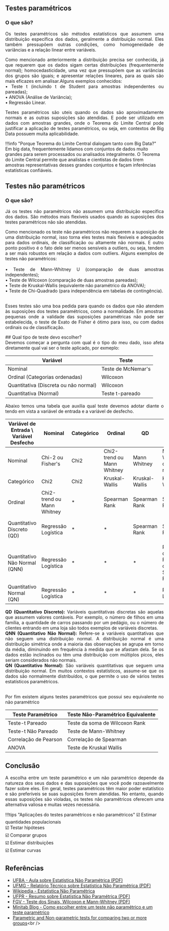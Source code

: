 ## Testes paramétricos
### O que são?
<div style="text-align: justify">
Os testes paramétricos são métodos estatísticos que assumem uma distribuição específica dos dados, geralmente a distribuição normal. Eles também pressupõem outras condições, como homogeneidade de variâncias e a relação linear entre variáveis.<br />

Como mencionado anteriormente a distribuição precisa ser conhecida, já que requerem que os dados sigam certas distribuições (frequentemente normal); homocedasticidade, uma vez que pressupõem que as variâncias dos grupos são iguais; e apresentar relações lineares, para as quais são mais eficazes em analisar.Alguns exemplos conhecidos:<br />
•	Teste t (incluindo t de Student para amostras independentes ou pareadas);<br />
•	ANOVA (Análise de Variância);<br />
•	Regressão Linear.<br />

Testes paramétricos são uteis quando os dados são aproximadamente normais e as outras suposições são atendidas. E pode ser utilizado em dados com amostras grandes, onde o Teorema do Limite Central pode justificar a aplicação de testes paramétricos, ou seja, em contextos de Big Data possuem muita aplicabilidade. <br />
</div>

!!!info "Porque Teorema do Limite Central dialogam tanto com Big Data?"
    Em big data, frequentemente lidamos com conjuntos de dados muito grandes para serem processados ou analisados integralmente. O Teorema do Limite Central permite que analistas e cientistas de dados tirem amostras representativas desses grandes conjuntos e façam inferências estatísticas confiáveis.<br />
 
## Testes não paramétricos 
### O que são?
<div style="text-align: justify">
Já os testes não paramétricos não assumem uma distribuição específica dos dados. São métodos mais flexíveis usados quando as suposições dos testes paramétricos não são atendidas.

Como mencionado os teste não paramétricos não requerem a suposição de uma distribuição normal, isso torna eles testes mais flexíveis e adequados para dados ordinais, de classificação ou altamente não normais. E outro ponto positivo é o fato dele ser menos sensíveis a outliers, ou seja, tendem a ser mais robustos em relação a dados com outliers. Alguns exemplos de testes não paramétricos:<br /><br />
•	Teste de Mann-Whitney U (comparação de duas amostras independentes);<br />
•	Teste de Wilcoxon (comparação de duas amostras pareadas);<br />
•	Teste de Kruskal-Wallis (equivalente não paramétrico da ANOVA);<br />
•	Teste de Chi-Quadrado (para independência em tabelas de contingência).<br /><br />


Esses testes são uma boa pedida para quando os dados que não atendem às suposições dos testes paramétricos, como a normalidade. Em amostras pequenas onde a validade das suposições paramétricas não pode ser estabelecida, o teste de Exato de Fisher é ótimo para isso,  ou com dados ordinais ou de classificação.<br />
</div>
## Qual tipo de teste devo escolher?
<div style="text-align: justify">
Devemos começar  a pergunta com qual é o tipo do meu dado, isso afeta diretamente qual vai ser o teste aplicado, por exmeplo:<br />
</div>

| Variável                      | Teste             |
| ----------------------------- | ----------------- |
| Nominal                       | Teste de McNemar's|
| Ordinal (Categorias ordenadas)| Wilcoxon          |
| Quantitativa (Discreta ou não normal) | Wilcoxon  |
| Quantitativa (Normal)       | Teste t-pareado   |


<div style="text-align: justify">
Abaixo temos uma tabela que auxilia qual teste devemos adotar diante o tendo em vista a variável de entrada e a variável de desfecho. 
</div>


| Variável de Entrada \ Variável Desfecho | Nominal                        | Categórico | Ordinal                      | QD                               | QNN                             | QN                              |
| --------------------------------------- | ------------------------------ | ---------- | ---------------------------- | -------------------------------- | ------------------------------- | ------------------------------- |
| Nominal                                 | Chi-2 ou Fisher's              | Chi2       | Chi2-trend ou Mann Whitney   | Mann Whitney                    | Mann Whitney ou log-rank        | Test t de Student               |
| Categórico                              | Chi2                           | Chi2       | Kruskal-Wallis               | Kruskal-Wallis                  | Kruskal-Wallis                  | ANOVA                           |
| Ordinal                                 | Chi2-trend ou Mann Whitney     | *          | Spearman Rank                | Spearman Rank                   | Spearman Rank                   | Spearman Rank ou Regressão Linear|
| Quantitativo Discreto (QD)              | Regressão Logística            | *          | *                            | Spearman Rank                   | Spearman Rank                   | Spearman Rank ou Regressão Linear|
| Quantitativo Não Normal (QNN)           | Regressão Logística            | *          | *                            | *                               | Plot dos dados e Pearson ou Spearman Rank | Regressão Linear              |
| Quantitativo Normal (QN)                | Regressão Logística            | *          | *                            | *                               | Regressão Linear                | Pearson e Regressão Linear      |


<div style="text-align: justify">
<strong>QD (Quantitativo Discreto):</strong> Variáveis quantitativas discretas são aquelas que assumem valores contáveis. Por exemplo, o número de filhos em uma família, a quantidade de carros passando por um pedágio, ou o número de clientes entrando em uma loja são todos exemplos de variáveis discretas.<br />
<strong>QNN (Quantitativo Não Normal):</strong> Refere-se a variáveis quantitativas que não seguem uma distribuição normal. A distribuição normal é uma distribuição simétrica onde a maioria das observações se agrupa em torno da média, diminuindo em frequência à medida que se afastam dela. Se os dados estão inclinados ou têm uma distribuição com múltiplos picos, eles seriam considerados não normais.<br />
<strong>QN (Quantitativo Normal):</strong> São variáveis quantitativas que seguem uma distribuição normal. Em muitos contextos estatísticos, assume-se que os dados são normalmente distribuídos, o que permite o uso de vários testes estatísticos paramétricos.<br /><br />

Por fim existem alguns testes paramétricos que possui seu equivalente no não paramétrico<br />
</div>

| Teste Paramétrico | Teste Não-Paramétrico Equivalente  |
| ----------------- | ---------------------------------- |
| Teste-t Pareado   | Teste da soma de Wilcoxon Rank     |
| Teste-t Não Pareado | Teste de Mann-Whitney            |
| Correlação de Pearson | Correlação de Spearman          |
| ANOVA             | Teste de Kruskal Wallis            |


## Conclusão<br />
<div style="text-align: justify">
A escolha entre um teste paramétrico e um não paramétrico depende da natureza dos seus dados e das suposições que você pode razoavelmente fazer sobre eles. Em geral, testes paramétricos têm maior poder estatístico e são preferíveis se suas suposições forem atendidas. No entanto, quando essas suposições são violadas, os testes não paramétricos oferecem uma alternativa valiosa e muitas vezes necessária.
</div>

!!!tips "Aplicações do testes paramétricos e não paramétricos"
    :ballot_box_with_check:  Estimar quantidades populacionais <br />
    :ballot_box_with_check:  Testar hipóteses <br />
    :ballot_box_with_check:  Comparar grupos <br />
    :ballot_box_with_check:  Estimar distribuições <br />
    :ballot_box_with_check:  Estimar curvas <br />

## Referências

- [UFBA - Aula sobre Estatística Não Paramétrica (PDF)](https://est.ufba.br/sites/est.ufba.br/files/kim/matd49-aula01.pdf)<br />
- [UFMG - Relatório Técnico sobre Estatística Não Paramétrica (PDF)](https://www.est.ufmg.br/portal/wp-content/uploads/2023/01/RTE_02_2018.pdf)<br />
- [Wikipedia - Estatística Não Paramétrica](https://pt.wikipedia.org/wiki/Estat%C3%ADstica_n%C3%A3o_param%C3%A9trica#M%C3%A9todos)<br />
- [UFPR - Resumo sobre Estatística Não Paramétrica (PDF)](https://docs.ufpr.br/~vayego/pedeefes/resumo_12.pdf)<br />
- [FGV - Teste dos Sinais, Wilcoxon e Mann-Whitney (PDF)](https://epge.fgv.br/we/Graduacao/Estatistica1/2009/2?action=AttachFile&do=get&target=teste-dos-sinais-wilcoxon-e-mann-whitney.pdf)<br />
- [Minitab Blog - Como escolher entre um teste não paramétrico e um teste paramétrico](https://blog.minitab.com/pt/como-escolher-entre-um-teste-nao-parametrico-e-um-teste-parametrico)<br />
- [Parametric and Non-parametric tests for comparing two or more groups](https://www.healthknowledge.org.uk/public-health-textbook/research-methods/1b-statistical-methods/parametric-nonparametric-tests#:~:text=Parametric%20tests%20are%20those%20that,used%20for%20non%2DNormal%20variables.)<br />


